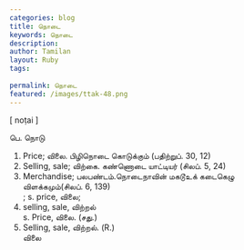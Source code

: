 ```yaml
---
categories: blog
title: நொடை
keywords: நொடை
description: 
author: Tamilan
layout: Ruby
tags: 
 
permalink: நொடை
featured: /images/ttak-48.png
---
```

  
[ noṭai ]  
  
பெ. நொடு  
1. Price; விலை. பிழிநொடை கொடுக்கும் (பதிற்றுப். 30, 12)  
2. Selling, sale; விற்கை. கண்ணொடை யாட்டியர் (சிலப். 5, 24)  
3. Merchandise; பலபண்டம்.நொடைநாவின் மகடூஉக் கடைகெழு விளக்கமும்(சிலப். 6, 139)  
; s. price, விலை;  
2. selling, sale, விற்றல்  
s. Price, விலை. (சது.)  
2. Selling, sale, விற்றல். (R.)  
விலை